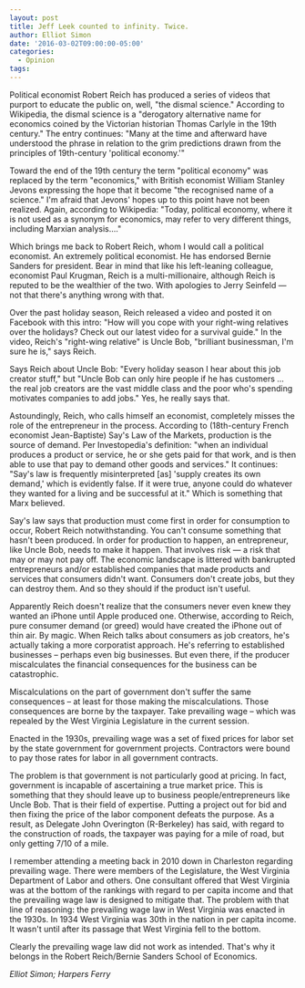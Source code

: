 ```yaml
---
layout: post
title: Jeff Leek counted to infinity. Twice.
author: Elliot Simon
date: '2016-03-02T09:00:00-05:00'
categories:
  - Opinion
tags:
---
```

Political economist Robert Reich has produced a series of videos that purport to educate the public on, well, "the dismal science." According to Wikipedia, the dismal science is a "derogatory alternative name for economics coined by the Victorian historian Thomas Carlyle in the 19th century." The entry continues: "Many at the time and afterward have understood the phrase in relation to the grim predictions drawn from the principles of 19th-century 'political economy.'"

Toward the end of the 19th century the term "political economy" was replaced by the term "economics," with British economist William Stanley Jevons expressing the hope that it become "the recognised name of a science." I'm afraid that Jevons' hopes up to this point have not been realized. Again, according to Wikipedia: "Today, political economy, where it is not used as a synonym for economics, may refer to very different things, including Marxian analysis...."

Which brings me back to Robert Reich, whom I would call a political economist. An extremely political economist. He has endorsed Bernie Sanders for president. Bear in mind that like his left-leaning colleague, economist Paul Krugman, Reich is a multi-millionaire, although Reich is reputed to be the wealthier of the two. With apologies to Jerry Seinfeld — not that there's anything wrong with that.

Over the past holiday season, Reich released a video and posted it on Facebook with this intro: "How will you cope with your right-wing relatives over the holidays? Check out our latest video for a survival guide." In the video, Reich's "right-wing relative" is Uncle Bob, "brilliant businessman, I'm sure he is," says Reich.

Says Reich about Uncle Bob: "Every holiday season I hear about this job creator stuff," but "Uncle Bob can only hire people if he has customers ... the real job creators are the vast middle class and the poor who's spending motivates companies to add jobs." Yes, he really says that.

Astoundingly, Reich, who calls himself an economist, completely misses the role of the entrepreneur in the process. According to (18th-century French economist Jean-Baptiste) Say's Law of the Markets, production is the source of demand. Per Investopedia's definition: "when an individual produces a product or service, he or she gets paid for that work, and is then able to use that pay to demand other goods and services." It continues: "Say's law is frequently misinterpreted [as] 'supply creates its own demand,' which is evidently false. If it were true, anyone could do whatever they wanted for a living and be successful at it." Which is something that Marx believed.

Say's law says that production must come first in order for consumption to occur, Robert Reich notwithstanding. You can't consume something that hasn't been produced. In order for production to happen, an entrepreneur, like Uncle Bob, needs to make it happen. That involves risk — a risk that may or may not pay off. The economic landscape is littered with bankrupted entrepreneurs and/or established companies that made products and services that consumers didn't want. Consumers don't create jobs, but they can destroy them. And so they should if the product isn't useful.

Apparently Reich doesn't realize that the consumers never even knew they wanted an iPhone until Apple produced one. Otherwise, according to Reich, pure consumer demand (or greed) would have created the iPhone out of thin air. By magic. When Reich talks about consumers as job creators, he's actually taking a more corporatist approach. He's referring to established businesses – perhaps even big businesses. But even there, if the producer miscalculates the financial consequences for the business can be catastrophic.

Miscalculations on the part of government don't suffer the same consequences – at least for those making the miscalculations. Those consequences are borne by the taxpayer. Take prevailing wage – which was repealed by the West Virginia Legislature in the current session.

Enacted in the 1930s, prevailing wage was a set of fixed prices for labor set by the state government for government projects. Contractors were bound to pay those rates for labor in all government contracts.

The problem is that government is not particularly good at pricing. In fact, government is incapable of ascertaining a true market price. This is something that they should leave up to business people/entrepreneurs like Uncle Bob. That is their field of expertise.  Putting a project out for bid and then fixing the price of the labor component defeats the purpose. As a result, as Delegate John Overington (R-Berkeley) has said, with regard to the construction of roads, the taxpayer was paying for a mile of road, but only getting 7/10 of a mile.

I remember attending a meeting back in 2010 down in Charleston regarding prevailing wage. There were members of the Legislature, the West Virginia Department of Labor and others. One consultant offered that West Virginia was at the bottom of the rankings with regard to per capita income and that the prevailing wage law is designed to mitigate that. The problem with that line of reasoning: the prevailing wage law in West Virginia was enacted in the 1930s. In 1934 West Virginia was 30th in the nation in per capita income. It wasn't until after its passage that West Virginia fell to the bottom.

Clearly the prevailing wage law did not work as intended. That's why it belongs in the Robert Reich/Bernie Sanders School of Economics.
        
_Elliot Simon; Harpers Ferry_